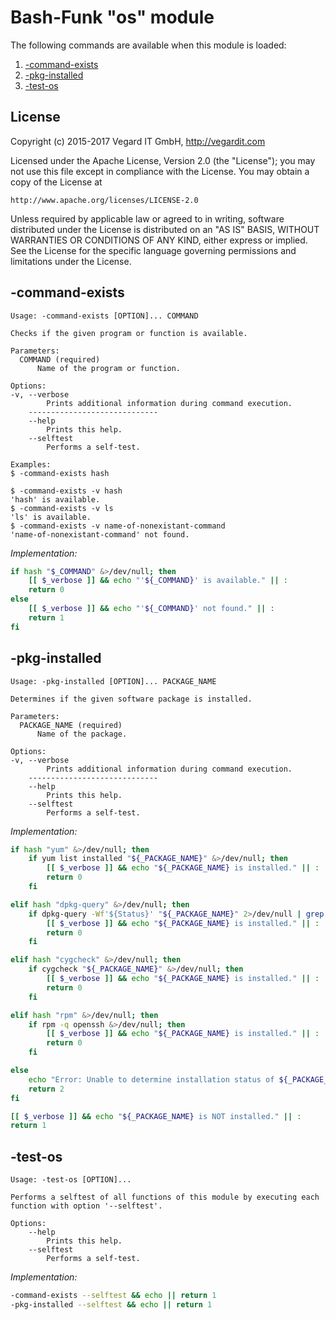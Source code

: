 # Bash-Funk "os" module

[//]: # (THIS FILE IS GENERATED BY BASH-FUNK GENERATOR)

The following commands are available when this module is loaded:

1. [-command-exists](#-command-exists)
1. [-pkg-installed](#-pkg-installed)
1. [-test-os](#-test-os)


## <a name="license"></a>License

Copyright (c) 2015-2017 Vegard IT GmbH, http://vegardit.com

Licensed under the Apache License, Version 2.0 (the "License");
you may not use this file except in compliance with the License.
You may obtain a copy of the License at

    http://www.apache.org/licenses/LICENSE-2.0

Unless required by applicable law or agreed to in writing, software
distributed under the License is distributed on an "AS IS" BASIS,
WITHOUT WARRANTIES OR CONDITIONS OF ANY KIND, either express or implied.
See the License for the specific language governing permissions and
limitations under the License.


## <a name="-command-exists"></a>-command-exists

```
Usage: -command-exists [OPTION]... COMMAND

Checks if the given program or function is available.

Parameters:
  COMMAND (required)
      Name of the program or function.

Options:
-v, --verbose 
        Prints additional information during command execution.
    -----------------------------
    --help 
        Prints this help.
    --selftest 
        Performs a self-test.

Examples:
$ -command-exists hash

$ -command-exists -v hash
'hash' is available.
$ -command-exists -v ls
'ls' is available.
$ -command-exists -v name-of-nonexistant-command
'name-of-nonexistant-command' not found.
```

*Implementation:*
```bash
if hash "$_COMMAND" &>/dev/null; then
    [[ $_verbose ]] && echo "'${_COMMAND}' is available." || :
    return 0
else
    [[ $_verbose ]] && echo "'${_COMMAND}' not found." || :
    return 1
fi
```


## <a name="-pkg-installed"></a>-pkg-installed

```
Usage: -pkg-installed [OPTION]... PACKAGE_NAME

Determines if the given software package is installed.

Parameters:
  PACKAGE_NAME (required)
      Name of the package.

Options:
-v, --verbose 
        Prints additional information during command execution.
    -----------------------------
    --help 
        Prints this help.
    --selftest 
        Performs a self-test.
```

*Implementation:*
```bash
if hash "yum" &>/dev/null; then
    if yum list installed "${_PACKAGE_NAME}" &>/dev/null; then
        [[ $_verbose ]] && echo "${_PACKAGE_NAME} is installed." || :
        return 0
    fi

elif hash "dpkg-query" &>/dev/null; then
    if dpkg-query -Wf'${Status}' "${_PACKAGE_NAME}" 2>/dev/null | grep "install ok installed" &>/dev/null; then
        [[ $_verbose ]] && echo "${_PACKAGE_NAME} is installed." || :
        return 0
    fi

elif hash "cygcheck" &>/dev/null; then
    if cygcheck "${_PACKAGE_NAME}" &>/dev/null; then
        [[ $_verbose ]] && echo "${_PACKAGE_NAME} is installed." || :
        return 0
    fi

elif hash "rpm" &>/dev/null; then
    if rpm -q openssh &>/dev/null; then
        [[ $_verbose ]] && echo "${_PACKAGE_NAME} is installed." || :
        return 0
    fi

else
    echo "Error: Unable to determine installation status of ${_PACKAGE_NAME}. No supported package manager found." || :
    return 2
fi

[[ $_verbose ]] && echo "${_PACKAGE_NAME} is NOT installed." || :
return 1
```


## <a name="-test-os"></a>-test-os

```
Usage: -test-os [OPTION]...

Performs a selftest of all functions of this module by executing each function with option '--selftest'.

Options:
    --help 
        Prints this help.
    --selftest 
        Performs a self-test.
```

*Implementation:*
```bash
-command-exists --selftest && echo || return 1
-pkg-installed --selftest && echo || return 1
```
